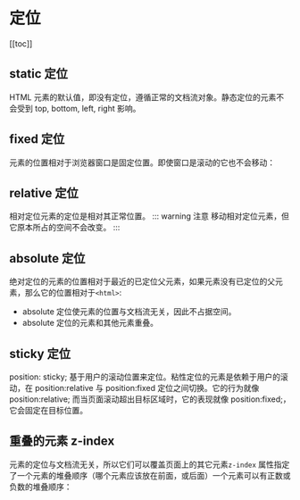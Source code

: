 # 定位

[[toc]]

## static 定位

HTML 元素的默认值，即没有定位，遵循正常的文档流对象。静态定位的元素不会受到 top, bottom, left, right 影响。

## fixed 定位

元素的位置相对于浏览器窗口是固定位置。即使窗口是滚动的它也不会移动：

## relative 定位

相对定位元素的定位是相对其正常位置。
::: warning 注意
移动相对定位元素，但它原本所占的空间不会改变。
:::

## absolute 定位

绝对定位的元素的位置相对于最近的已定位父元素，如果元素没有已定位的父元素，那么它的位置相对于`<html>`:

- absolute 定位使元素的位置与文档流无关，因此不占据空间。
- absolute 定位的元素和其他元素重叠。

## sticky 定位

position: sticky; 基于用户的滚动位置来定位。粘性定位的元素是依赖于用户的滚动，在 position:relative 与 position:fixed 定位之间切换。它的行为就像 position:relative; 而当页面滚动超出目标区域时，它的表现就像 position:fixed;，它会固定在目标位置。

## 重叠的元素 z-index

元素的定位与文档流无关，所以它们可以覆盖页面上的其它元素`z-index` 属性指定了一个元素的堆叠顺序（哪个元素应该放在前面，或后面）一个元素可以有正数或负数的堆叠顺序：
